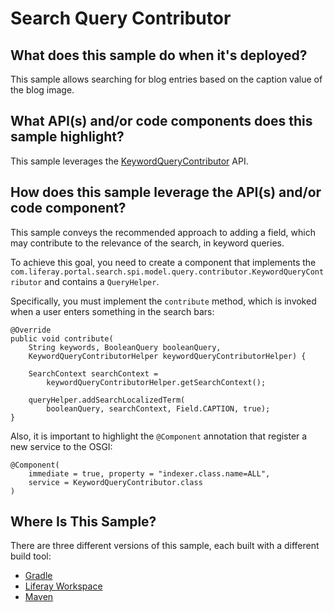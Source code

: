 # Search Query Contributor [](id=search-query-contributor)

## What does this sample do when it's deployed? [](id=what-does-this-sample-do-when-its-deployed)

This sample allows searching for blog entries based on the caption value of the blog image.

## What API(s) and/or code components does this sample highlight? [](id=what-apis-and-or-code-components-does-this-sample-highlight)

This sample leverages the
[KeywordQueryContributor](https://github.com/liferay/liferay-portal/blob/master/modules/apps/portal-search/portal-search-spi/src/main/java/com/liferay/portal/search/spi/model/query/contributor/KeywordQueryContributor.java)
API.

## How does this sample leverage the API(s) and/or code component? [](id=how-does-this-sample-leverage-the-apis-and-or-code-component)

This sample conveys the recommended approach to adding a field, which may contribute to the relevance of the search, in keyword queries.

To achieve this goal, you need to create a component that implements the 
`com.liferay.portal.search.spi.model.query.contributor.KeywordQueryContributor` and contains a `QueryHelper`.

Specifically, you must implement the `contribute` method, which is invoked when a user enters something in the search bars:

    @Override
    public void contribute(
        String keywords, BooleanQuery booleanQuery,
        KeywordQueryContributorHelper keywordQueryContributorHelper) {

        SearchContext searchContext =
            keywordQueryContributorHelper.getSearchContext();

        queryHelper.addSearchLocalizedTerm(
            booleanQuery, searchContext, Field.CAPTION, true);
    }

Also, it is important to highlight the `@Component` annotation that register a new service to the OSGI:

    @Component(
        immediate = true, property = "indexer.class.name=ALL",
        service = KeywordQueryContributor.class
    )


## Where Is This Sample? [](id=where-is-this-sample)

There are three different versions of this sample, each built with a different build tool:

- [Gradle](https://github.com/liferay/liferay-blade-samples/tree/master/gradle/extensions/search-query-contributor)
- [Liferay Workspace](https://github.com/liferay/liferay-blade-samples/tree/master/liferay-workspace/extensions/search-query-contributor)
- [Maven](https://github.com/liferay/liferay-blade-samples/tree/master/maven/extensions/search-query-contributor)
